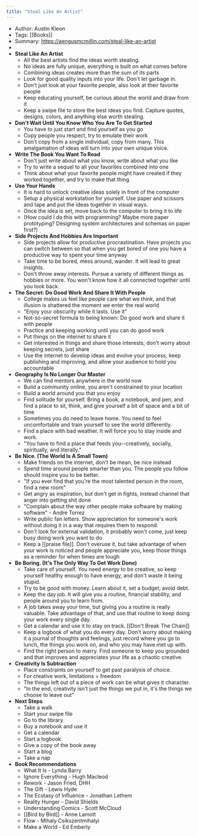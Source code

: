 ```yaml
---
title: "Steal Like An Artist"
---
```


- Author: Austin Kleon
- Tags: [[Books]]
- Summary: https://aengusmcmillin.com/steal-like-an-artist
-
- **Steal Like An Artist**
  - All the best artists find the ideas worth stealing.
  - No ideas are fully unique, everything is built on what comes before
  - Combining ideas creates more than the sum of its parts
  - Look for good quality inputs into your life. Don't let garbage in.
  - Don't just look at your favorite people, also look at their favorite people
  - Keep educating yourself, be curious about the world and draw from it
  - Keep a swipe file to store the best ideas you find. Capture quotes, designs, colors, and anything else worth stealing.
- **Don't Wait Until You Know Who You Are To Get Started**
  - You have to just start and find yourself as you go
  - Copy people you respect, try to emulate their work
  - Don't copy from a single individual, copy from many. This amalgamation of ideas will turn into your own unique voice.
- **Write The Book You Want To Read**
  - Don't just write about what you know, write about what you like
  - Try to write a sequel to all your favorites combined into one
  - Think about what your favorite people might have created if they worked together, and try to make that thing
- **Use Your Hands**
  - It is hard to unlock creative ideas solely in front of the computer
  - Setup a physical workstation for yourself. Use paper and scissors and tape and put the ideas together in visual ways.
  - Once the idea is set, move back to the computer to bring it to life
  - (How could I do this with programming? Maybe more paper prototyping? Designing system architectures and schemas on paper first?)
- **Side Projects And Hobbies Are Important**
  - Side projects allow for productive procrastination. Have projects you can switch between so that when you get bored of one you have a productive way to spent your time anyway
  - Take time to be bored, mess around, wander. It will lead to great insights.
  - Don't throw away interests. Pursue a variety of different things as hobbies or more. You won't know how it all connected together until you look back.
- **The Secret: Do Good Work And Share It With People**
  - College makes us feel like people care what we think, and that illusion is shattered the moment we enter the real world
  - "Enjoy your obscurity while it lasts. Use it"
  - Not-so-secret formula to being known: Do good work and share it with people
  - Practice and keeping working until you can do good work
  - Put things on the internet to share it
  - Get interested in things and share those interests, don't worry about keeping secrets, just share
  - Use the internet to develop ideas and evolve your process, keep publishing and improving, and allow your audience to hold you accountable
- **Geography Is No Longer Our Master**
  - We can find mentors anywhere in the world now
  - Build a community online, you aren't constrained to your location
  - Build a world around you that you enjoy
  - Find solitude for yourself. Bring a book, a notebook, and pen, and find a place to sit, think, and give yourself a bit of space and a bit of time
  - Sometimes you do need to leave home. You need to feel uncomfortable and train yourself to see the world differently.
  - Find a place with bad weather. It will force you to stay inside and work.
  - "You have to find a place that feeds you--creatively, socially, spiritually, and literally."
- **Be Nice. (The World Is A Small Town)**
  - Make friends on the internet, don't be mean, be nice instead
  - Spend time around people smarter than you. The people you follow should inspire you to be better.
  - "If you ever find that you're the most talented person in the room, find a new room"
  - Get angry as inspiration, but don't get in fights, instead channel that anger into getting shit done
  - "Complain about the way other people make software by making software" - Andre Torrez
  - Write public fan letters. Show appreciation for someone's work without doing it in a way that requires them to respond.
  - Don't look for external validation, it probably won't come, just keep busy doing work you want to do
  - Keep a [[praise file]]. Don't overuse it, but take advantage of when your work is noticed and people appreciate you, keep those things as a reminder for when times are tough
- **Be Boring. (It's The Only Way To Get Work Done)**
  - Take care of yourself. You need energy to be creative, so keep yourself healthy enough to have energy, and don't waste it being stupid.
  - Try to be good with money. Learn about it, set a budget, avoid debt.
  - Keep the day job. It will give you a routine, financial stability, and people around you to learn from.
  - A job takes away your time, but giving you a routine is really valuable. Take advantage of that, and use that routine to keep doing your work every single day.
  - Get a calendar and use it to stay on track. [[Don't Break The Chain]]
  - Keep a logbook of what you do every day. Don't worry about making it a journal of thoughts and feelings, just record where you go to lunch, the things you work on, and who you may have met up with.
  - Find the right person to marry. Find someone to keep you grounded and that improves and appreciates your life as a chaotic creative.
- **Creativity Is Subtraction**
  - Place constraints on yourself to get past paralysis of choice.
  - For creative work, limitations = freedom
  - The things left out of a piece of work can be what gives it character.
  - "In the end, creativity isn't just the things we put in, it's the things we choose to leave out"
- **Next Steps**
  - Take a walk
  - Start your swipe file
  - Go to the library
  - Buy a notebook and use it
  - Get a calendar
  - Start a logbook
  - Give a copy of the book away
  - Start a blog
  - Take a nap
- **Book Recommendations**
  - What It Is - Lynda Barry
  - Ignore Everything - Hugh Macleod
  - Rework - Jason Fried, DHH
  - The Gift - Lewis Hyde
  - The Ecstasy of Influence - Jonathan Lethem
  - Reality Hunger - David Shields
  - Understanding Comics - Scott McCloud
  - [[Bird by Bird]] - Anne Lamott
  - Flow - Mihaly Csikszentmihalyi
  - Make a World - Ed Emberly
